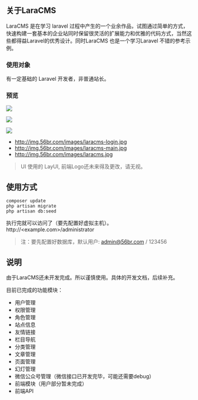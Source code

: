 ## 关于LaraCMS

LaraCMS 是在学习 laravel 过程中产生的一个业余作品，试图通过简单的方式，快速构建一套基本的企业站同时保留很灵活的扩展能力和优雅的代码方式，当然这些都得益Laravel的优秀设计。同时LaraCMS 也是一个学习Laravel 不错的参考示例。


### 使用对象
有一定基础的 Laravel 开发者，非普通站长。

### 预览

<p><img src="http://img.56br.com/images/laracms-login.jpg"></p>
<p><img src="http://img.56br.com/images/laracms-main.jpg"></p>
<p><img src="http://img.56br.com/images/laracms.jpg"></p>

- http://img.56br.com/images/laracms-login.jpg
- http://img.56br.com/images/laracms-main.jpg
- http://img.56br.com/images/laracms.jpg

> UI 使用的 LayUI, 前端Logo还未来得及更改，请无视。

## 使用方式

```shell
composer update
php artisan migrate
php artisan db:seed
```
执行完就可以访问了（要先配置好虚拟主机）。
http://<example.com>/administrator

> 注：要先配置好数据库，默认用户: admin@56br.com / 123456

## 说明
由于LaraCMS还未开发完成。所以谨慎使用。具体的开发文档，后续补充。

目前已完成的功能模块：
- 用户管理
- 权限管理
- 角色管理
- 站点信息
- 友情链接
- 栏目导航
- 分类管理
- 文章管理
- 页面管理
- 幻灯管理
- 微信公众号管理（微信接口已开发完毕，可能还需要debug）
- 前端模块（用户部分暂未完成）
- 前端API